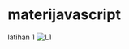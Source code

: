 # materijavascript
latihan 1
![L1](https://github.com/monaa56/materijavascript/assets/110339778/fc277919-a241-4a93-be16-5beaedf9e2ac)
